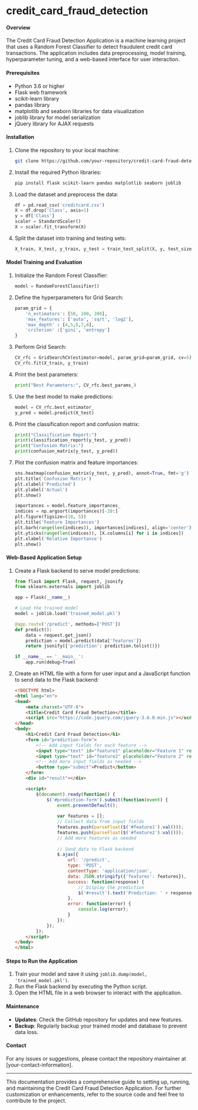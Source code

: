 # credit_card_fraud_detection

#### Overview
The Credit Card Fraud Detection Application is a machine learning project that uses a Random Forest Classifier to detect fraudulent credit card transactions. The application includes data preprocessing, model training, hyperparameter tuning, and a web-based interface for user interaction.

#### Prerequisites
- Python 3.6 or higher
- Flask web framework
- scikit-learn library
- pandas library
- matplotlib and seaborn libraries for data visualization
- joblib library for model serialization
- jQuery library for AJAX requests

#### Installation
1. Clone the repository to your local machine:
    ```sh
    git clone https://github.com/your-repository/credit-card-fraud-detection.git
    ```
2. Install the required Python libraries:
    ```sh
    pip install flask scikit-learn pandas matplotlib seaborn joblib
    ```
3. Load the dataset and preprocess the data:
    ```python
    df = pd.read_csv('creditcard.csv')
    X = df.drop('Class', axis=1)
    y = df['Class']
    scaler = StandardScaler()
    X = scaler.fit_transform(X)
    ```
4. Split the dataset into training and testing sets:
    ```python
    X_train, X_test, y_train, y_test = train_test_split(X, y, test_size=0.2, random_state=42)
    ```

#### Model Training and Evaluation
1. Initialize the Random Forest Classifier:
    ```python
    model = RandomForestClassifier()
    ```
2. Define the hyperparameters for Grid Search:
    ```python
    param_grid = {
        'n_estimators': [50, 100, 200],
        'max_features': ['auto', 'sqrt', 'log2'],
        'max_depth' : [4,5,6,7,8],
        'criterion' :['gini', 'entropy']
    }
    ```
3. Perform Grid Search:
    ```python
    CV_rfc = GridSearchCV(estimator=model, param_grid=param_grid, cv=5)
    CV_rfc.fit(X_train, y_train)
    ```
4. Print the best parameters:
    ```python
    print("Best Parameters:", CV_rfc.best_params_)
    ```
5. Use the best model to make predictions:
    ```python
    model = CV_rfc.best_estimator_
    y_pred = model.predict(X_test)
    ```
6. Print the classification report and confusion matrix:
    ```python
    print("Classification Report:")
    print(classification_report(y_test, y_pred))
    print("Confusion Matrix:")
    print(confusion_matrix(y_test, y_pred))
    ```
7. Plot the confusion matrix and feature importances:
    ```python
    sns.heatmap(confusion_matrix(y_test, y_pred), annot=True, fmt='g')
    plt.title('Confusion Matrix')
    plt.xlabel('Predicted')
    plt.ylabel('Actual')
    plt.show()
    
    importances = model.feature_importances_
    indices = np.argsort(importances)[-20:]
    plt.figure(figsize=(10, 5))
    plt.title('Feature Importances')
    plt.barh(range(len(indices)), importances[indices], align='center')
    plt.yticks(range(len(indices)), [X.columns[i] for i in indices])
    plt.xlabel('Relative Importance')
    plt.show()
    ```

#### Web-Based Application Setup
1. Create a Flask backend to serve model predictions:
    ```python
    from flask import Flask, request, jsonify
    from sklearn.externals import joblib

    app = Flask(__name__)

    # Load the trained model
    model = joblib.load('trained_model.pkl')

    @app.route('/predict', methods=['POST'])
    def predict():
        data = request.get_json()
        prediction = model.predict(data['features'])
        return jsonify({'prediction': prediction.tolist()})

    if __name__ == '__main__':
        app.run(debug=True)
    ```
2. Create an HTML file with a form for user input and a JavaScript function to send data to the Flask backend:
    ```html
    <!DOCTYPE html>
    <html lang="en">
    <head>
        <meta charset="UTF-8">
        <title>Credit Card Fraud Detection</title>
        <script src="https://code.jquery.com/jquery-3.6.0.min.js"></script>
    </head>
    <body>
        <h1>Credit Card Fraud Detection</h1>
        <form id="prediction-form">
            <!-- Add input fields for each feature -->
            <input type="text" id="feature1" placeholder="Feature 1" required>
            <input type="text" id="feature2" placeholder="Feature 2" required>
            <!-- Add more input fields as needed -->
            <button type="submit">Predict</button>
        </form>
        <div id="result"></div>

        <script>
            $(document).ready(function() {
                $('#prediction-form').submit(function(event) {
                    event.preventDefault();
                    
                    var features = [];
                    // Collect data from input fields
                    features.push(parseFloat($('#feature1').val()));
                    features.push(parseFloat($('#feature2').val()));
                    // Add more features as needed
                    
                    // Send data to Flask backend
                    $.ajax({
                        url: '/predict',
                        type: 'POST',
                        contentType: 'application/json',
                        data: JSON.stringify({'features': features}),
                        success: function(response) {
                            // Display the prediction
                            $('#result').text('Prediction: ' + response.prediction);
                        },
                        error: function(error) {
                            console.log(error);
                        }
                    });
                });
            });
        </script>
    </body>
    </html>
    ```

#### Steps to Run the Application
1. Train your model and save it using `joblib.dump(model, 'trained_model.pkl')`.
2. Run the Flask backend by executing the Python script.
3. Open the HTML file in a web browser to interact with the application.

#### Maintenance
- **Updates**: Check the GitHub repository for updates and new features.
- **Backup**: Regularly backup your trained model and database to prevent data loss.

#### Contact
For any issues or suggestions, please contact the repository maintainer at [your-contact-information].

---

This documentation provides a comprehensive guide to setting up, running, and maintaining the Credit Card Fraud Detection Application. For further customization or enhancements, refer to the source code and feel free to contribute to the project.
